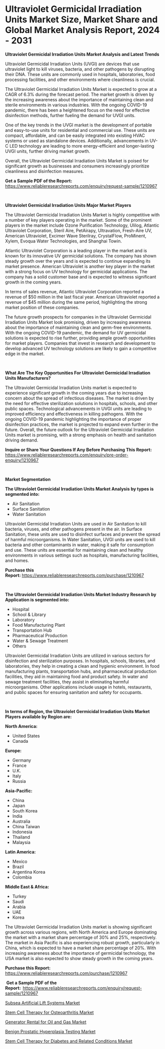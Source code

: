 <p><h1>Ultraviolet Germicidal Irradiation Units Market Size, Market Share and Global Market Analysis Report, 2024 - 2031</h1></p><p><strong>Ultraviolet Germicidal Irradiation Units Market Analysis and Latest Trends</strong></p>
<p><p>Ultraviolet Germicidal Irradiation Units (UVGI) are devices that use ultraviolet light to kill viruses, bacteria, and other pathogens by disrupting their DNA. These units are commonly used in hospitals, laboratories, food processing facilities, and other environments where cleanliness is crucial.</p><p>The Ultraviolet Germicidal Irradiation Units Market is expected to grow at a CAGR of 6.3% during the forecast period. The market growth is driven by the increasing awareness about the importance of maintaining clean and sterile environments in various industries. With the ongoing COVID-19 pandemic, there has been a heightened focus on the need for effective disinfection methods, further fueling the demand for UVGI units.</p><p>One of the key trends in the UVGI market is the development of portable and easy-to-use units for residential and commercial use. These units are compact, affordable, and can be easily integrated into existing HVAC systems or used as standalone devices. Additionally, advancements in UV-C LED technology are leading to more energy-efficient and longer-lasting UVGI units, further driving market growth.</p><p>Overall, the Ultraviolet Germicidal Irradiation Units Market is poised for significant growth as businesses and consumers increasingly prioritize cleanliness and disinfection measures.</p></p>
<p><strong>Get a Sample PDF of the Report:&nbsp;</strong> <a href="https://www.reliableresearchreports.com/enquiry/request-sample/1210967">https://www.reliableresearchreports.com/enquiry/request-sample/1210967</a></p>
<p>&nbsp;</p>
<p><strong>Ultraviolet Germicidal Irradiation Units Major Market Players</strong></p>
<p><p>The Ultraviolet Germicidal Irradiation Units Market is highly competitive with a number of key players operating in the market. Some of the prominent players in the market include Ozone Purification Technology, Ulilog, Atlantic Ultraviolet Corporation, Steril Aire, PetAirapy, Ultravation, Fresh-Aire UV, American Ultraviolet, Excimer Wave Sterilray, CrystalFlow, ProMinent, Xylem, Evoqua Water Technologies, and Shanghai Towin.</p><p>Atlantic Ultraviolet Corporation is a leading player in the market and is known for its innovative UV germicidal solutions. The company has shown steady growth over the years and is expected to continue expanding its market presence. American Ultraviolet is another key player in the market with a strong focus on UV technology for germicidal applications. The company has a solid customer base and is expected to witness significant growth in the coming years.</p><p>In terms of sales revenue, Atlantic Ultraviolet Corporation reported a revenue of $50 million in the last fiscal year. American Ultraviolet reported a revenue of $45 million during the same period, highlighting the strong market position of these companies.</p><p>The future growth prospects for companies in the Ultraviolet Germicidal Irradiation Units Market look promising, driven by increasing awareness about the importance of maintaining clean and germ-free environments. With the ongoing COVID-19 pandemic, the demand for UV germicidal solutions is expected to rise further, providing ample growth opportunities for market players. Companies that invest in research and development to develop advanced UV technology solutions are likely to gain a competitive edge in the market.</p></p>
<p>&nbsp;</p>
<p><strong>What Are The Key Opportunities For Ultraviolet Germicidal Irradiation Units Manufacturers?</strong></p>
<p><p>The Ultraviolet Germicidal Irradiation Units market is expected to experience significant growth in the coming years due to increasing concern about the spread of infectious diseases. The market is driven by the need for effective sterilization solutions in hospitals, schools, and other public spaces. Technological advancements in UVGI units are leading to improved efficiency and effectiveness in killing pathogens. With the ongoing COVID-19 pandemic highlighting the importance of proper disinfection practices, the market is projected to expand even further in the future. Overall, the future outlook for the Ultraviolet Germicidal Irradiation Units market is promising, with a strong emphasis on health and sanitation driving demand.</p></p>
<p><strong>Inquire or Share Your Questions If Any Before Purchasing This Report:</strong> <a href="https://www.reliableresearchreports.com/enquiry/pre-order-enquiry/1210967">https://www.reliableresearchreports.com/enquiry/pre-order-enquiry/1210967</a></p>
<p>&nbsp;</p>
<p><strong>Market Segmentation</strong></p>
<p><strong>The Ultraviolet Germicidal Irradiation Units Market Analysis by types is segmented into:</strong></p>
<p><ul><li>Air Sanitation</li><li>Surface Sanitation</li><li>Water Sanitation</li></ul></p>
<p><p>Ultraviolet Germicidal Irradiation Units are used in Air Sanitation to kill bacteria, viruses, and other pathogens present in the air. In Surface Sanitation, these units are used to disinfect surfaces and prevent the spread of harmful microorganisms. In Water Sanitation, UVGI units are used to kill bacteria and other contaminants in water, making it safe for consumption and use. These units are essential for maintaining clean and healthy environments in various settings such as hospitals, manufacturing facilities, and homes.</p></p>
<p><strong>Purchase this Report:&nbsp;</strong><a href="https://www.reliableresearchreports.com/purchase/1210967">https://www.reliableresearchreports.com/purchase/1210967</a></p>
<p>&nbsp;</p>
<p><strong>The Ultraviolet Germicidal Irradiation Units Market Industry Research by Application is segmented into:</strong></p>
<p><ul><li>Hospital</li><li>School & Library</li><li>Laboratory</li><li>Food Manufacturing Plant</li><li>Transportation Hub</li><li>Pharmaceutical Production</li><li>Water & Sewage Treatment</li><li>Others</li></ul></p>
<p><p>Ultraviolet Germicidal Irradiation Units are utilized in various sectors for disinfection and sterilization purposes. In hospitals, schools, libraries, and laboratories, they help in creating a clean and hygienic environment. In food manufacturing plants, transportation hubs, and pharmaceutical production facilities, they aid in maintaining food and product safety. In water and sewage treatment facilities, they assist in eliminating harmful microorganisms. Other applications include usage in hotels, restaurants, and public spaces for ensuring sanitation and safety for occupants.</p></p>
<p>&nbsp;</p>
<p><strong>In terms of Region, the Ultraviolet Germicidal Irradiation Units Market Players available by Region are:</strong></p>
<p>
    <p> <strong> North America: </strong>
        <ul>
            <li>United States</li>
            <li>Canada</li>
        </ul>
        </p> 
    <p> <strong> Europe: </strong>
        <ul>
            <li>Germany</li>
            <li>France</li>
            <li>U.K.</li>
            <li>Italy</li>
            <li>Russia</li>
        </ul>
        </p> 
    <p> <strong> Asia-Pacific: </strong>
        <ul>
            <li>China</li>
            <li>Japan</li>
            <li>South Korea</li>
            <li>India</li>
            <li>Australia</li>
            <li>China Taiwan</li>
            <li>Indonesia</li>
            <li>Thailand</li>
            <li>Malaysia</li>
        </ul>
        </p> 
    <p> <strong> Latin America: </strong>
        <ul>
            <li>Mexico</li>
            <li>Brazil</li>
            <li>Argentina Korea</li>
            <li>Colombia</li>
        </ul>
        </p> 
    <p> <strong> Middle East & Africa: </strong>
        <ul>
            <li>Turkey</li>
            <li>Saudi</li>
            <li>Arabia</li>
            <li>UAE</li>
            <li>Korea</li>
        </ul>
    </p>
    </p>
<p><p>The Ultraviolet Germicidal Irradiation Units market is showing significant growth across various regions, with North America and Europe dominating the market with a market share percentage of 30% and 25%, respectively. The market in Asia Pacific is also experiencing robust growth, particularly in China, which is expected to have a market share percentage of 20%. With increasing awareness about the importance of germicidal technology, the USA market is also expected to show steady growth in the coming years.</p></p>
<p><strong>Purchase this Report: </strong><a href="https://www.reliableresearchreports.com/purchase/1210967">https://www.reliableresearchreports.com/purchase/1210967</a></p>
<p>&nbsp;<strong>Get a Sample PDF of the Report:&nbsp;&nbsp;</strong><a href="https://www.reliableresearchreports.com/enquiry/request-sample/1210967">https://www.reliableresearchreports.com/enquiry/request-sample/1210967</a></p>
<p><strong></strong></p>
<p><p><a href="https://medium.com/@jeremybates83/subsea-artificial-lift-systems-market-outlook-industry-overview-and-forecast-2024-to-2031-15348a9708d6">Subsea Artificial Lift Systems Market</a></p><p><a href="https://medium.com/@jeremybates83/stem-cell-therapy-for-osteoarthritis-market-size-and-market-trends-complete-industry-overview-b2b2c7146771">Stem Cell Therapy for Osteoarthritis Market</a></p><p><a href="https://medium.com/@kcekkboop72786/generator-rental-for-oil-and-gas-market-the-key-to-successful-business-strategy-forecast-till-2031-3f4abfe02c60">Generator Rental for Oil and Gas Market</a></p><p><a href="https://medium.com/@jasonmartin866/benign-prostatic-hyperplasia-testing-market-analysis-and-sze-forecasted-for-period-from-2024-to-1fd80a719fce">Benign Prostatic Hyperplasia Testing Market</a></p><p><a href="https://medium.com/@jeremybates83/decoding-stem-cell-therapy-for-diabetes-and-related-conditions-market-metrics-market-share-29e73a43adc5">Stem Cell Therapy for Diabetes and Related Conditions Market</a></p></p>